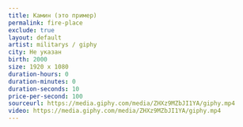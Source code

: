 ```yaml
---
title: Камин (это пример)
permalink: fire-place
exclude: true
layout: default
artist: militarys / giphy
city: Не указан
birth: 2000
size: 1920 x 1080
duration-hours: 0
duration-minutes: 0
duration-seconds: 10
price-per-second: 100
sourceurl: https://media.giphy.com/media/ZHXz9MZbJI1YA/giphy.mp4
video: https://media.giphy.com/media/ZHXz9MZbJI1YA/giphy.mp4
---
```

